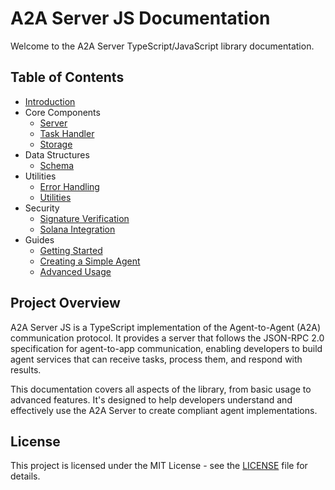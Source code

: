 # A2A Server JS Documentation

Welcome to the A2A Server TypeScript/JavaScript library documentation.

## Table of Contents

- [Introduction](./introduction.md)
- Core Components
  - [Server](./server.md)
  - [Task Handler](./task-handler.md)
  - [Storage](./storage.md)
- Data Structures
  - [Schema](./schema.md)
- Utilities
  - [Error Handling](./error-handling.md)
  - [Utilities](./utilities.md)
- Security
  - [Signature Verification](./signature-verification.md)
  - [Solana Integration](./solana-integration.md)
- Guides
  - [Getting Started](./getting-started.md)
  - [Creating a Simple Agent](./creating-a-simple-agent.md)
  - [Advanced Usage](./advanced-usage.md)

## Project Overview

A2A Server JS is a TypeScript implementation of the Agent-to-Agent (A2A) communication protocol. It provides a server that follows the JSON-RPC 2.0 specification for agent-to-app communication, enabling developers to build agent services that can receive tasks, process them, and respond with results.

This documentation covers all aspects of the library, from basic usage to advanced features. It's designed to help developers understand and effectively use the A2A Server to create compliant agent implementations.

## License

This project is licensed under the MIT License - see the [LICENSE](../LICENSE) file for details. 
